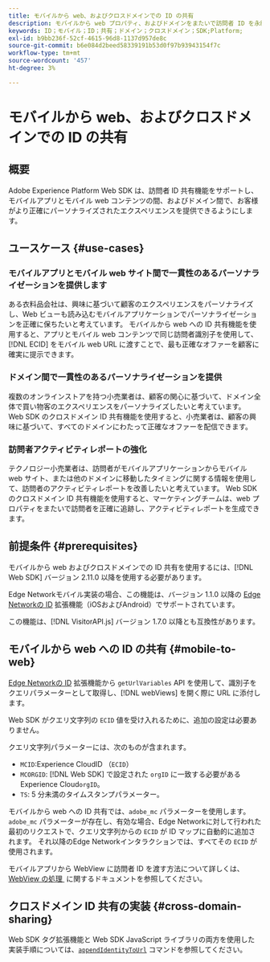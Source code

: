 ```yaml
---
title: モバイルから web、およびクロスドメインでの ID の共有
description: モバイルから web プロパティ、およびドメインをまたいで訪問者 ID を永続化する方法を説明します
keywords: ID；モバイル；ID；共有；ドメイン；クロスドメイン；SDK;Platform;
exl-id: b9bb236f-52cf-4615-96d8-1137d957de8c
source-git-commit: b6e084d2beed58339191b53d0f97b93943154f7c
workflow-type: tm+mt
source-wordcount: '457'
ht-degree: 3%

---
```


# モバイルから web、およびクロスドメインでの ID の共有

## 概要

Adobe Experience Platform Web SDK は、訪問者 ID 共有機能をサポートし、モバイルアプリとモバイル web コンテンツの間、およびドメイン間で、お客様がより正確にパーソナライズされたエクスペリエンスを提供できるようにします。

## ユースケース {#use-cases}

### モバイルアプリとモバイル web サイト間で一貫性のあるパーソナライゼーションを提供します

ある衣料品会社は、興味に基づいて顧客のエクスペリエンスをパーソナライズし、Web ビューも読み込むモバイルアプリケーションでパーソナライゼーションを正確に保ちたいと考えています。 モバイルから web への ID 共有機能を使用すると、アプリとモバイル web コンテンツで同じ訪問者識別子を使用して、[!DNL ECID] をモバイル web URL に渡すことで、最も正確なオファーを顧客に確実に提示できます。

### ドメイン間で一貫性のあるパーソナライゼーションを提供

複数のオンラインストアを持つ小売業者は、顧客の関心に基づいて、ドメイン全体で買い物客のエクスペリエンスをパーソナライズしたいと考えています。 Web SDK のクロスドメイン ID 共有機能を使用すると、小売業者は、顧客の興味に基づいて、すべてのドメインにわたって正確なオファーを配信できます。

### 訪問者アクティビティレポートの強化

テクノロジー小売業者は、訪問者がモバイルアプリケーションからモバイル web サイト、または他のドメインに移動したタイミングに関する情報を使用して、訪問者のアクティビティレポートを改善したいと考えています。 Web SDK のクロスドメイン ID 共有機能を使用すると、マーケティングチームは、web プロパティをまたいで訪問者を正確に追跡し、アクティビティレポートを生成できます。

## 前提条件 {#prerequisites}

モバイルから web およびクロスドメインでの ID 共有を使用するには、[!DNL Web SDK] バージョン 2.11.0 以降を使用する必要があります。

Edge Networkモバイル実装の場合、この機能は、バージョン 1.1.0 以降の [Edge Networkの ID](https://developer.adobe.com/client-sdks/documentation/identity-for-edge-network/) 拡張機能（iOSおよびAndroid）でサポートされています。

この機能は、[!DNL VisitorAPI.js] バージョン 1.7.0 以降とも互換性があります。

## モバイルから web への ID の共有 {#mobile-to-web}

[Edge Networkの ID](https://developer.adobe.com/client-sdks/documentation/identity-for-edge-network/api-reference/#geturlvariables) 拡張機能から `getUrlVariables` API を使用して、識別子をクエリパラメーターとして取得し、[!DNL webViews] を開く際に URL に添付します。

Web SDK がクエリ文字列の `ECID` 値を受け入れるために、追加の設定は必要ありません。

クエリ文字列パラメーターには、次のものが含まれます。

* `MCID`:Experience CloudID （`ECID`）
* `MCORGID`: [!DNL Web SDK] で設定された `orgID` に一致する必要があるExperience Cloud`orgID`。
* `TS`: 5 分未満のタイムスタンプパラメーター。


モバイルから web への ID 共有では、`adobe_mc` パラメーターを使用します。 `adobe_mc` パラメーターが存在し、有効な場合、Edge Networkに対して行われた最初のリクエストで、クエリ文字列からの `ECID` が ID マップに自動的に追加されます。 それ以降のEdge Networkインタラクションでは、すべてその `ECID` が使用されます。

モバイルアプリから WebView に訪問者 ID を渡す方法について詳しくは、[WebView の処理 &#x200B;](https://experienceleague.adobe.com/docs/platform-learn/implement-mobile-sdk/app-implementation/web-views.html?lang=ja#implementation) に関するドキュメントを参照してください。

## クロスドメイン ID 共有の実装 {#cross-domain-sharing}

Web SDK タグ拡張機能と Web SDK JavaScript ライブラリの両方を使用した実装手順については、[`appendIdentityToUrl`](../commands/appendidentitytourl.md) コマンドを参照してください。

